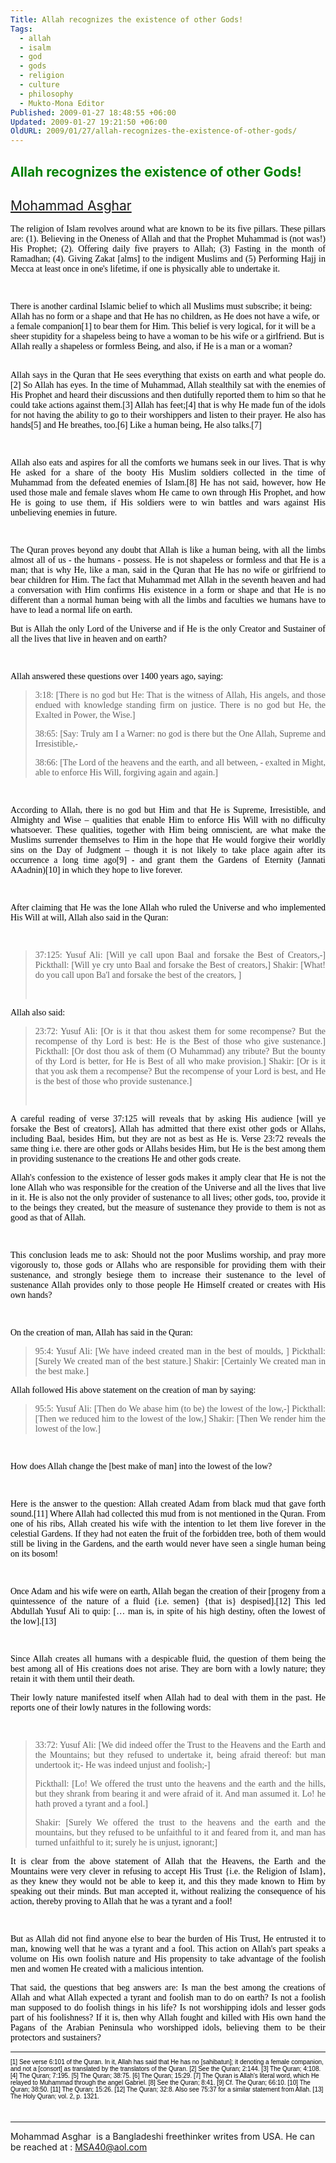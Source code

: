 ```yaml
---
Title: Allah recognizes the existence of other Gods!
Tags:
  - allah
  - isalm
  - god
  - gods
  - religion
  - culture
  - philosophy
  - Mukto-Mona Editor
Published: 2009-01-27 18:48:55 +06:00
Updated: 2009-01-27 19:21:50 +06:00
OldURL: 2009/01/27/allah-recognizes-the-existence-of-other-gods/
---
```


<h2><span style="color: #008000;">Allah recognizes the existence of other Gods! </span></h2>
<h2><span style="font-weight: 400;"><a href="https://muktomona.com/Articles/asghar/">Mohammad Asghar</a> </span></h2>
<div class="ArticleText">

<span style="color: #000000; font-family: Verdana;"><font id="role_document" face="Verdana" color="#000000">
<div class="ArticleText">
<p align="justify">The religion of Islam revolves around what are known to be its <span id="lw_1233059793_1" class="yshortcuts">five pillars</span>. These pillars are: (1). Believing in the Oneness of <span id="lw_1233059793_2" class="yshortcuts">Allah</span> and that the Prophet Muhammad is (not was!) His Prophet; (2). Offering daily five prayers to Allah; (3) Fasting in the month of Ramadhan; (4). Giving Zakat [alms] to the indigent Muslims and (5) Performing <span id="lw_1233059793_3" class="yshortcuts">Hajj</span> in Mecca at least once in one's lifetime, if one is physically able to undertake it.</p>
<p align="justify"> </p>

<dl>
<div><dt>There is another cardinal Islamic belief to which all Muslims must subscribe; it being: Allah has no form or a shape and that He has no children, as He does not have a wife, or a female companion[1] to bear them for Him. This belief is very logical, for it will be a sheer stupidity for a shapeless being to have a woman to be his wife or a girlfriend. But is Allah really a shapeless or formless Being, and also, if He is a man or a woman? </dt></div>
<div><dt> </dt></div>
</dl>
<p align="justify">Allah says in the <span id="lw_1233059793_4" class="yshortcuts">Quran</span> that He sees everything that exists on earth and what people do.[2] So Allah has eyes. In the time of Muhammad, Allah stealthily sat with the enemies of His Prophet and heard their discussions and then dutifully reported them to him so that he could take actions against them.[3] Allah has feet;[4] that is why He made fun of the idols for not having the ability to go to their worshippers and listen to their prayer. He also has hands[5] and He breathes, too.[6] Like a human being, He also talks.[7]</p>
<p align="justify"> </p>
<p align="justify">Allah also eats and aspires for all the comforts we humans seek in our lives. That is why He asked for a share of the booty His Muslim soldiers collected in the time of Muhammad from the defeated enemies of Islam.[8] He has not said, however, how He used those male and female slaves whom He came to own through His Prophet, and how He is going to use them, if His soldiers were to win battles and wars against His unbelieving enemies in future.</p>
<p align="justify"> </p>
<p align="justify">The Quran proves beyond any doubt that Allah is like a human being, with all the limbs almost all of us - the humans - possess. He is not shapeless or formless and that He is a man; that is why He, like a man, said in the Quran that He has no wife or girlfriend to bear children for Him. The fact that Muhammad met Allah in the seventh heaven and had a conversation with Him confirms His existence in a form or shape and that He is no different than a normal human being with all the limbs and faculties we humans have to have to lead a normal life on earth.</p>
<p align="justify">But is Allah the only <span id="lw_1233059793_5" class="yshortcuts">Lord of the Universe</span> and if He is the only Creator and Sustainer of all the lives that live in heaven and on earth?</p>
<p align="justify"> </p>

<p align="justify">Allah answered these questions over 1400 years ago, saying:
 
<blockquote>
<p align="justify">3:18: [There is no god but He: That is the witness of Allah, His angels, and those endued with knowledge standing firm on justice. There is no god but He, the Exalted in Power, the Wise.]
 

<p align="justify">38:65: [Say: Truly am I a Warner: no <span id="lw_1233059793_6" class="yshortcuts">god is there</span> but the One Allah, Supreme and Irresistible,-
 

<p align="justify">38:66: [The Lord of the heavens and the earth, and all between, - exalted in Might, able to enforce His Will, forgiving again and again.]
 </blockquote>
<p align="justify"> </p>
<p align="justify">According to Allah, there is no god but Him and that He is Supreme, Irresistible, and Almighty and Wise – qualities that enable Him to enforce His Will with no difficulty whatsoever. These qualities, together with Him being omniscient, are what make the Muslims surrender themselves to Him in the hope that He would forgive their worldly sins on the Day of Judgment – though it is not likely to take place again after its occurrence a long time ago[9] - and grant them the Gardens of Eternity (Jannati AAadnin)[10] in which they hope to live forever.</p>
<p align="justify"> </p>
<p align="justify">After claiming that He was the lone Allah who ruled the Universe and who implemented His Will at will, Allah also said in the Quran:</p>
<p align="justify"> </p>

<blockquote>
<p align="justify">37:125:
Yusuf Ali: [Will ye call upon <span id="lw_1233059793_7" class="yshortcuts">Baal</span> and forsake the Best of Creators,-]
Pickthall: [Will ye cry unto Baal and forsake the Best of creators,]
Shakir: [What! do you call upon Ba'l and forsake the best of the creators, ]
<p align="justify"> </p>
</blockquote>
<p align="justify">Allah also said:
 
<blockquote>
<p align="justify">23:72:
Yusuf Ali: [Or is it that thou askest them for some recompense? But the recompense of thy Lord is best: He is the Best of those who give sustenance.]
Pickthall: [Or dost thou ask of them (O Muhammad) any tribute? But the bounty of thy Lord is better, for He is Best of all who make provision.]
Shakir: [Or is it that you ask them a recompense? But the recompense of your Lord is best, and He is the best of those who provide sustenance.]
<p align="justify"> </p>
</blockquote>
<p align="justify">A careful reading of verse 37:125 will reveals that by asking His audience [will ye forsake the Best of creators], Allah has admitted that there exist other gods or Allahs, including Baal, besides Him, but they are not as best as He is. Verse 23:72 reveals the same thing i.e. there are other gods or Allahs besides Him, but He is the best among them in providing sustenance to the creations He and other gods create.
 
<p align="justify">Allah's confession to the existence of <span id="lw_1233059793_8" class="yshortcuts">lesser gods</span> makes it amply clear that He is not the lone Allah who was responsible for the creation of the Universe and all the lives that live in it. He is also not the only provider of sustenance to all lives; other gods, too, provide it to the beings they created, but the measure of sustenance they provide to them is not as good as that of Allah.</p>
<p align="justify"> </p>
<p align="justify">This conclusion leads me to ask: Should not the poor Muslims worship, and pray more vigorously to, those gods or Allahs who are responsible for providing them with their sustenance, and strongly besiege them to increase their sustenance to the level of sustenance Allah provides only to those people He Himself created or creates with His own hands?</p>
<p align="justify"> </p>
<p align="justify">On the <span id="lw_1233059793_9" class="yshortcuts">creation of man</span>, Allah has said in the Quran:</p>

<blockquote>
<p align="justify">95:4:
Yusuf Ali: [We have indeed created man in the best of moulds, ]
Pickthall: [Surely We created man of the best stature.]
Shakir: [Certainly We created man in the best make.]
 </blockquote>
<p align="justify">Allah followed His above statement on the creation of man by saying:
 
<blockquote>
<p align="justify">95:5:
Yusuf Ali: [Then do We abase him (to be) the lowest of the low,-]
Pickthall: [Then we reduced him to the lowest of the low,]
Shakir: [Then We render him the lowest of the low.]
 </blockquote>
<p align="justify"> </p>
<p align="justify">How does Allah change the [best make of man] into the lowest of the low?</p>

<p align="justify">
 
<p align="justify">Here is the answer to the question: Allah created Adam from black mud that gave forth sound.[11] Where Allah had collected this mud from is not mentioned in the Quran. From one of his ribs, Allah created his wife with the intention to let them live forever in the celestial Gardens. If they had not eaten the fruit of the forbidden tree, both of them would still be living in the Gardens, and the earth would never have seen a single human being on its bosom!</p>
<p align="justify"> </p>
<p align="justify">Once Adam and his wife were on earth, Allah began the creation of their [progeny from a quintessence of the nature of a fluid {i.e. semen} {that is} despised].[12] This led <span id="lw_1233059793_10" class="yshortcuts">Abdullah Yusuf Ali</span> to quip: [… man is, in spite of his high destiny, often the lowest of the low].[13]</p>
<p align="justify"> </p>
<p align="justify">Since Allah creates all humans with a despicable fluid, the question of them being the best among all of His creations does not arise. They are born with a lowly nature; they retain it with them until their death.</p>
<p align="justify">Their lowly nature manifested itself when Allah had to deal with them in the past. He reports one of their lowly natures in the following words:</p>
<p align="justify"> </p>

<blockquote>
<p align="justify">33:72:
Yusuf Ali: [We did indeed offer the Trust to the Heavens and the Earth and the Mountains; but they refused to undertake it, being afraid thereof: but man undertook it;- He was indeed unjust and foolish;-]
<p align="justify">Pickthall: [Lo! We offered the trust unto the heavens and the earth and the hills, but they shrank from bearing it and were afraid of it. And man assumed it. Lo! he hath proved a tyrant and a fool.]</p>

<p align="justify">Shakir: [Surely We offered the trust to the heavens and the earth and the mountains, but they refused to be unfaithful to it and feared from it, and man has turned unfaithful to it; surely he is unjust, ignorant;]
 </blockquote>
<p align="justify">It is clear from the above statement of Allah that the Heavens, the Earth and the Mountains were very clever in refusing to accept His Trust {i.e. the Religion of Islam}, as they knew they would not be able to keep it, and this they made known to Him by speaking out their minds. But man accepted it, without realizing the consequence of his action, thereby proving to Allah that he was a tyrant and a fool!</p>
<p align="justify"> </p>

<p align="justify">But as Allah did not find anyone else to bear the burden of His Trust, He entrusted it to man, knowing well that he was a tyrant and a fool. This action on Allah's part speaks a volume on His own foolish nature and His propensity to take advantage of the foolish men and women He created with a malicious intention.
 
<p align="justify">That said, the questions that beg answers are: Is man the best among the creations of Allah and what Allah expected a tyrant and foolish man to do on earth? Is not a foolish man supposed to do <span id="lw_1233059793_11" class="yshortcuts">foolish things</span> in his life? Is not worshipping idols and lesser gods part of his foolishness? If it is, then why Allah fought and killed with His own hand the Pagans of the Arabian Peninsula who worshipped idols, believing them to be their protectors and sustainers?</p>

</div>
</font></span>
<div class="ArticleText"><span style="font-size: x-small; color: #000000; font-family: Arial;"><hr />
<p class="SmallText">
[1] See verse 6:101 of the Quran. In it, Allah has said that He has no [sahibatun]; it denoting a female companion, and not a [consort] as translated by the translators of the Quran.
[2] See the Quran; 2:144.
[3] The Quran; 4:108.
[4] The Quran; 7:195.
[5] The Quran; 38:75.
[6] The Quran; 15:29.
[7] The Quran is Allah's literal word, which He relayed to Muhammad through the <span id="lw_1233059793_12" class="yshortcuts">angel Gabriel</span>.
[8] See the Quran; 8:41.
[9] Cf. The Quran; 66:10.
[10] The Quran; 38:50.
[11] The Quran; 15:26.
[12] The Quran; 32:8. Also see 75:37 for a similar statement from Allah.
[13] The <span id="lw_1233059793_13" class="yshortcuts">Holy Quran</span>; vol. 2, p. 1321.
<p class="SmallText"> </p>

</span></div>
</div>
<hr />
<p class="SmallText">Mohammad Asghar  is a Bangladeshi freethinker writes from USA. He can be reached at : <a href="mailto:MSA40@aol.com">MSA40@aol.com</a></p>

